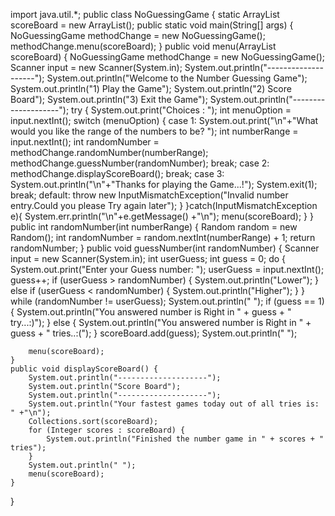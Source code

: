 import java.util.*;
public class NoGuessingGame {
    static ArrayList<Integer> scoreBoard = new ArrayList<Integer>();
    public static void main(String[] args) {
        NoGuessingGame methodChange = new NoGuessingGame();
        methodChange.menu(scoreBoard);
    }
    public void menu(ArrayList<Integer> scoreBoard) {
        NoGuessingGame methodChange = new NoGuessingGame();
        Scanner input = new Scanner(System.in);
        System.out.println("--------------------");
        System.out.println("Welcome to the Number Guessing Game");
        System.out.println("1) Play the Game");
        System.out.println("2) Score Board");
        System.out.println("3) Exit the Game");
        System.out.println("--------------------");
        try {
            System.out.print("Choices : ");
            int menuOption = input.nextInt();
            switch (menuOption) {
                case 1:
                    System.out.print("\n"+"What would you like the range of the numbers to be? ");
                    int numberRange = input.nextInt();
                    int randomNumber = methodChange.randomNumber(numberRange);
                    methodChange.guessNumber(randomNumber);
                    break;
                case 2:
                    methodChange.displayScoreBoard();
                    break;
                case 3:
                    System.out.println("\n"+"Thanks for playing the Game...!");
                    System.exit(1);
                    break;
                default:
                    throw new InputMismatchException("Invalid number entry.Could you please Try again later");
            }
        }catch(InputMismatchException e){
            System.err.println("\n"+e.getMessage() +"\n");
            menu(scoreBoard);
        }
    }
    public int randomNumber(int numberRange) {
        Random random = new Random();
        int randomNumber = random.nextInt(numberRange) + 1;
        return randomNumber;
    }
    public void guessNumber(int randomNumber) {
        Scanner input = new Scanner(System.in);
        int userGuess;
        int guess = 0;
        do {
            System.out.print("Enter your Guess number: ");
            userGuess = input.nextInt();
            guess++;
            if (userGuess > randomNumber) {
                System.out.println("Lower");
            } else if (userGuess < randomNumber) {
                System.out.println("Higher");
            }
        } while (randomNumber != userGuess);
        System.out.println(" ");
        if (guess == 1) {
            System.out.println("You answered number is Right in " + guess + " try...:)");
        } else {
            System.out.println("You answered number is Right in " + guess + " tries..:(");
        }
        scoreBoard.add(guess);
        System.out.println(" ");

        menu(scoreBoard);
    }
    public void displayScoreBoard() {
        System.out.println("--------------------");
        System.out.println("Score Board");
        System.out.println("--------------------");
        System.out.println("Your fastest games today out of all tries is: " +"\n");
        Collections.sort(scoreBoard);
        for (Integer scores : scoreBoard) {
            System.out.println("Finished the number game in " + scores + " tries");
        }
        System.out.println(" ");
        menu(scoreBoard);
    }
}
